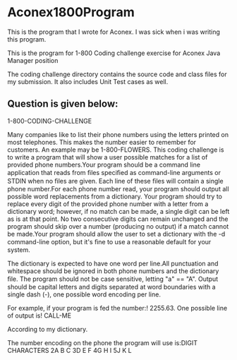 # Aconex1800Program

This is the program that I wrote for Aconex. I was sick when i was writing this program.

This is the program for 1-800 Coding challenge exercise for Aconex Java Manager position

The coding challenge directory contains the source code and class files for my submission. It also includes Unit Test cases as well.

Question is given below:
-------------------------

1-800-CODING-CHALLENGE

Many companies like to list their phone numbers using the letters printed on most telephones. 
This makes the number easier to remember for customers. An example may be 1-800-FLOWERS.
This coding challenge is to write a program that will show a user possible matches for a list of provided phone numbers.Your program should be a command line application that reads from ﬁles speciﬁed as command-line arguments or STDIN when no ﬁles are given. 
Each line of these ﬁles will contain a single phone number.For each phone number read, your program should output 
all possible word replacements from a dictionary. Your program should try to replace every digit of the provided 
phone number with a letter from a dictionary word; however, if no match can be made, a single digit can be left
as is at that point. No two consecutive digits can remain unchanged and the program should skip over a number 
(producing no output) if a match cannot be made.Your program should allow the user to set a dictionary with 
the -d command-line option, but it's ﬁne to use a reasonable default for your system. 

The dictionary is expected to have one word per line.All punctuation and whitespace should be ignored in both phone numbers
and the dictionary ﬁle. The program should not be case sensitive, letting "a" == "A". Output should be capital letters
and digits separated at word boundaries with a single dash (-), one possible word encoding per line. 

For example, if your program is fed the number:! 2255.63.
One possible line of output is! CALL-ME

According to my dictionary.

The number encoding on the phone the program will use is:DIGIT CHARACTERS
2A B C
3D E F
4G H I
5J K L


